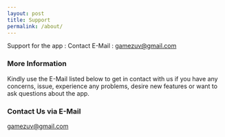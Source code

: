 ```yaml
---
layout: post
title: Support
permalink: /about/
---
```


Support for the app : Contact E-Mail : gamezuv@gmail.com

### More Information

Kindly use the E-Mail listed below to get in contact with us if you have any concerns, issue, experience any problems, desire new features or want to ask questions about the app. 

### Contact Us via E-Mail

[gamezuv@gmail.com](mailto:gamezuv@gmail.com)
